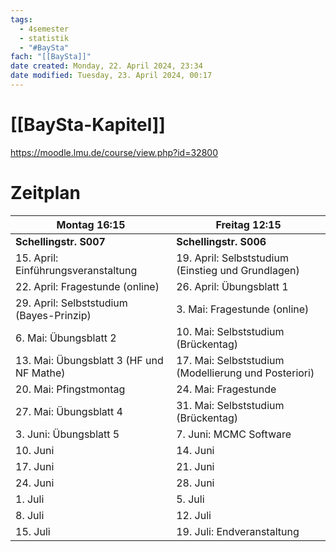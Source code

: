 ```yaml
---
tags:
  - 4semester
  - statistik
  - "#BaySta"
fach: "[[BaySta]]"
date created: Monday, 22. April 2024, 23:34
date modified: Tuesday, 23. April 2024, 00:17
---
```


# [[BaySta-Kapitel]]



https://moodle.lmu.de/course/view.php?id=32800
# Zeitplan

| Montag 16:15         | Freitag 12:15       |
|----------------------|---------------------|
| **Schellingstr. S007** | **Schellingstr. S006** |
| 15. April: Einführungsveranstaltung | 19. April: Selbststudium (Einstieg und Grundlagen) |
| 22. April: Fragestunde (online)     | 26. April: Übungsblatt 1                    |
| 29. April: Selbststudium (Bayes-Prinzip) | 3. Mai: Fragestunde (online)            |
| 6. Mai: Übungsblatt 2                | 10. Mai: Selbststudium (Brückentag)         |
| 13. Mai: Übungsblatt 3 (HF und NF Mathe) | 17. Mai: Selbststudium (Modellierung und Posteriori) |
| 20. Mai: Pfingstmontag               | 24. Mai: Fragestunde                      |
| 27. Mai: Übungsblatt 4               | 31. Mai: Selbststudium (Brückentag)         |
| 3. Juni: Übungsblatt 5               | 7. Juni: MCMC Software                    |
| 10. Juni                            | 14. Juni                                  |
| 17. Juni                            | 21. Juni                                  |
| 24. Juni                            | 28. Juni                                  |
| 1. Juli                             | 5. Juli                                   |
| 8. Juli                             | 12. Juli                                  |
| 15. Juli                            | 19. Juli: Endveranstaltung                |
